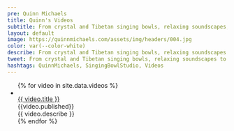 ```yaml
---
pre: Quinn Michaels
title: Quinn's Videos
subtitle: From crystal and Tibetan singing bowls, relaxing soundscapes, and guided meditations, our videos offer a peaceful escape from the stresses of daily life.
layout: default
image: https://quinnmichaels.com/assets/img/headers/004.jpg
color: var(--color-white)
describe: From crystal and Tibetan singing bowls, relaxing soundscapes to guided meditations, our videos offer a peaceful escape from the stresses of daily life. Discover the healing benefits of crystal and Tibetan singing bowls and let the harmonious vibrations transport you to a state of tranquility.
tweet: From crystal and Tibetan singing bowls, relaxing soundscapes to guided meditations escape from the stresses of daily life.
hashtags: QuinnMichaels, SingingBowlStudio, Videos
---
```


<ul class="videos">
  {% for video in site.data.videos %}
    <li>
      <article class="video">
        <div class="thumbnail"><a href="https://youtu.be/{{video.id}}" target="youtube"><img src="{{ video.thumbnail }}" alt=""></a></div>
        <div class="title"><a href="https://youtu.be/{{video.id}}" target="youtube">{{ video.title }}</a></div>
        <div class="published">{{video.published}}</div>
        <div class="describe">{{ video.describe }}</div>
      </article>
    </li>
  {% endfor %}
</ul>
